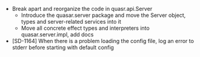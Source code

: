 - Break apart and reorganize the code in quasr.api.Server
  - Introduce the quasar.server package and move the Server object, types and server-related services into it
  - Move all concrete effect types and interpreters into quasar.server.impl, add docs
- [SD-1164] When there is a problem loading the config file, log an error to stderr before starting with default config
